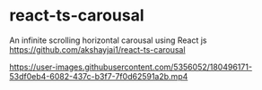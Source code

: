# react-ts-carousal

An infinite scrolling horizontal carousal using React js
https://github.com/akshayjai1/react-ts-carousal

https://user-images.githubusercontent.com/5356052/180496171-53df0eb4-6082-437c-b3f7-7f0d62591a2b.mp4

